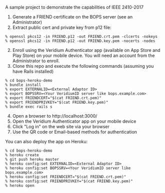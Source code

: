 A sample project to demonstrate the capabilities of IEEE 2410-2017

1. Generate a FRIEND certificate on the BOPS server (see an Administrator)
2. Extract public cert and private key from p12 file:

~~~~
% openssl pkcs12 -in FRIEND.p12 -out FRIEND.crt.pem -clcerts -nokeys
% openssl pkcs12 -in FRIEND.p12 -out FRIEND.key.pem -nocerts -nodes
~~~~

2. Enroll using the Veridium Authenticator app (available on App Store and Play Store) on your mobile device.  You will need an account from the Administrator to enroll.
3. Clone this repo and execute the following commands (assuming you have Rails installed)

~~~~
% cd bops-heroku-demo
% bundle install
% export EXTERNALID=<External Adaptor ID>
% export BOPSSRV=<Your VeridiumID server like bops.example.com>
% export FRIENDCERT="$(cat FRIEND.crt.pem)"
% export FRIENDPRIVKEY="$(cat FRIEND.key.pem)"
% bundle exec rails s
~~~~

4. Open a browser to http://localhost:3000/
6. Open the Veridium Authenticator app on your mobile device
7. Click "Log in" on the web site via your browser
8. Use the QR code or Email-based methods for authentication

You can also deploy the app on Heroku:

~~~~
% cd bops-heroku-demo
% heroku create
% git push heroku master
% heroku config:set EXTERNALID=<External Adaptor ID>
% heroku config:set BOPSSRV=<Your VeridiumID server like bops.example.com>
% heroku config:set FRIENDCERT="$(cat FRIEND.crt.pem)"
% heroku config:set FRIENDPRIVKEY="$(cat FRIEND.key.pem)"
% heroku open
~~~~
